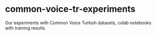 # common-voice-tr-experiments
Our experiments with Common Voice Turkish datasets, colab notebooks with training results.
